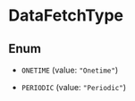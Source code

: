 

# DataFetchType

## Enum


* `ONETIME` (value: `"Onetime"`)

* `PERIODIC` (value: `"Periodic"`)



